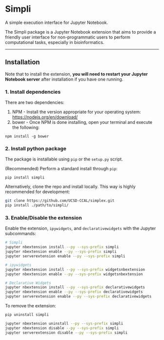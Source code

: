 # Simpli
A simple execution interface for Jupyter Notebook.

The Simpli package is a Jupyter Notebook extension that aims to provide a friendly user interface for non-programmatic users to perform computational tasks, especially in bioinformatics.

---
## Installation

Note that to install the extension, __you will need to restart your Jupyter Notebook server__ after installation if you have one running.

### 1. Install dependencies
There are two dependencies:
1. NPM - Install the version appropriate for your operating system: https://nodejs.org/en/download/
2. bower - Once NPM is done installing, open your terminal and execute the following:

```
npm install -g bower
```

### 2. Install python package
The package is installable using `pip` or the `setup.py` script.

(Recommended) Perform a standard install through `pip`:

`pip install simpli`

Alternatively, clone the repo and install locally. This way is highly recommended for development:

```bash
git clone https://github.com/UCSD-CCAL/simplex.git
pip install ./path/to/simpli/
```

### 3. Enable/Disable the extension

Enable the extension, `ipywidgets`, and `declarativewidgets` with the Jupyter subcommands:

```bash
# Simpli
jupyter nbextension install --py --sys-prefix simpli
jupyter nbextension enable --py --sys-prefix simpli
jupyter serverextension enable --py --sys-prefix simpli

# ipywidgets
jupyter nbextension install --py --sys-prefix widgetsnbextension
jupyter nbextension enable --py --sys-prefix widgetsnbextension

# Declarative Widgets
jupyter nbextension install --py --sys-prefix declarativewidgets
jupyter nbextension enable --py --sys-prefix declarativewidgets
jupyter serverextension enable --py --sys-prefix declarativewidgets
```

To remove the extension:
```bash
pip uninstall simpli

jupyter nbextension uninstall --py --sys-prefix simpli
jupyter nbextension disable --py --sys-prefix simpli
jupyter serverextension disable --py --sys-prefix simpli
```
